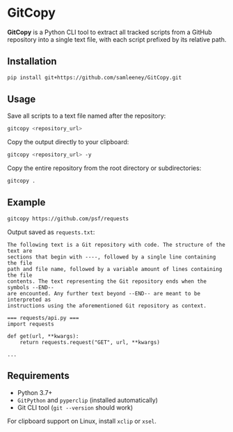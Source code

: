 # GitCopy

**GitCopy** is a Python CLI tool to extract all tracked scripts from a GitHub repository into a single text file, with each script prefixed by its relative path.

## Installation

```bash
pip install git+https://github.com/samleeney/GitCopy.git
```

## Usage

Save all scripts to a text file named after the repository:

```bash
gitcopy <repository_url>
```

Copy the output directly to your clipboard:

```bash
gitcopy <repository_url> -y
```

Copy the entire repository from the root directory or subdirectories:

```bash
gitcopy .
```

## Example

```bash
gitcopy https://github.com/psf/requests
```

Output saved as `requests.txt`:

```
The following text is a Git repository with code. The structure of the text are 
sections that begin with ----, followed by a single line containing the file 
path and file name, followed by a variable amount of lines containing the file 
contents. The text representing the Git repository ends when the symbols --END--
are encounted. Any further text beyond --END-- are meant to be interpreted as 
instructions using the aforementioned Git repository as context.

=== requests/api.py ===
import requests

def get(url, **kwargs):
    return requests.request("GET", url, **kwargs)

...
```

## Requirements

- Python 3.7+
- `GitPython` and `pyperclip` (installed automatically)
- Git CLI tool (`git --version` should work)

For clipboard support on Linux, install `xclip` or `xsel`.
